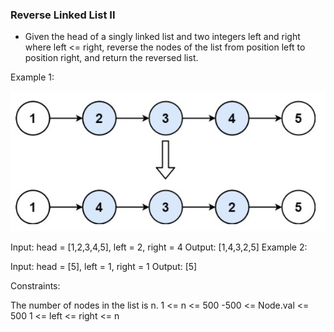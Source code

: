 ### Reverse Linked List II
* Given the head of a singly linked list and two integers left and right where left <= right, reverse the nodes of the list from position left to position right, and return the reversed list.

Example 1:

![alt text](image-2.png)

Input: head = [1,2,3,4,5], left = 2, right = 4
Output: [1,4,3,2,5]
Example 2:

Input: head = [5], left = 1, right = 1
Output: [5]
 

Constraints:

The number of nodes in the list is n.
1 <= n <= 500
-500 <= Node.val <= 500
1 <= left <= right <= n